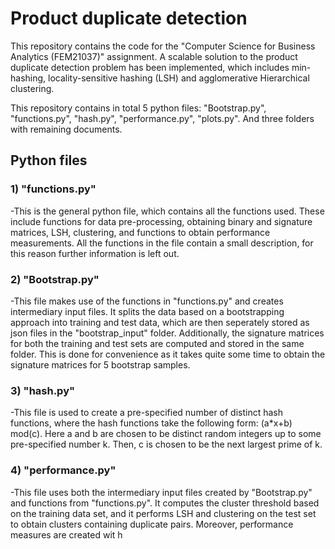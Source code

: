 # Product duplicate detection
This repository contains the code for the "Computer Science for Business Analytics (FEM21037)" assignment.
A scalable solution to the product duplicate detection problem has been implemented, which includes min-hashing, locality-sensitive hashing (LSH) and agglomerative
Hierarchical clustering.

This repository contains in total 5 python files: "Bootstrap.py", "functions.py", "hash.py", "performance.py", "plots.py". And three folders with remaining documents.

## Python files
### 1) "functions.py"
-This is the general python file, which contains all the functions used. These include functions for data pre-processing, obtaining binary and signature matrices, LSH, clustering, and functions to obtain performance measurements. All the functions in the file contain a small description, for this reason further information is left out.


### 2) "Bootstrap.py"
-This file makes use of the functions in "functions.py" and creates intermediary input files. It splits the data based on a bootstrapping approach into training and test data, which are then
seperately stored as json files in the "bootstrap_input" folder. Additionally, the signature matrices for both the training and test sets are computed and stored in the same folder.
This is done for convenience as it takes quite some time to obtain the signature matrices for 5 bootstrap samples.


### 3) "hash.py"
-This file is used to create a pre-specified number of distinct hash functions, where the hash functions take the following form: (a*x+b) mod(c). Here a and b are chosen to be distinct random integers up to some pre-specified number k. Then, c is chosen to be the next largest prime of k.


### 4) "performance.py"
-This file uses both the intermediary input files created by "Bootstrap.py" and functions from "functions.py". It computes the cluster threshold based on the training data set, and it performs LSH and clustering on the test set to obtain clusters containing duplicate pairs. Moreover, performance measures are created wit h






